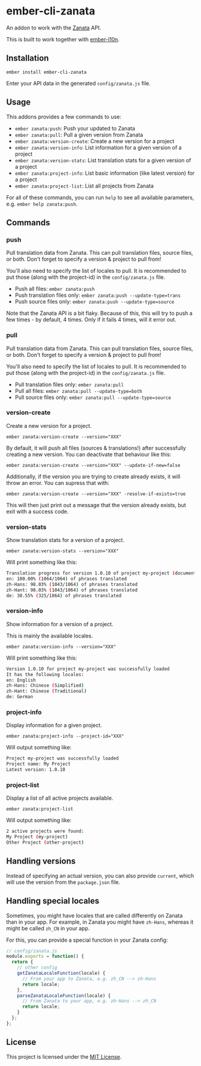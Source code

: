 ember-cli-zanata
==============================================================================

An addon to work with the [Zanata](http://zanata.org/) API.

This is built to work together with [ember-l10n](https://github.com/Cropster/ember-l10n).

Installation
------------------------------------------------------------------------------

```
ember install ember-cli-zanata
```

Enter your API data in the generated `config/zanata.js` file.


Usage
------------------------------------------------------------------------------

This addons provides a few commands to use:

* `ember zanata:push`: Push your updated to Zanata
* `ember zanata:pull`: Pull a given version from Zanata
* `ember zanata:version-create`: Create a new version for a project
* `ember zanata:version-info`: List information for a given version of a project
* `ember zanata:version-stats`: List translation stats for a given version of a project
* `ember zanata:project-info`: List basic information (like latest version) for a project
* `ember zanata:project-list`: List all projects from Zanata

For all of these commands, you can run `help` to see all available parameters, e.g. `ember help zanata:push`.

## Commands

### push

Pull translation data from Zanata.
This can pull translation files, source files, or both.
Don't forget to specify a version & project to pull from!

You'll also need to specify the list of locales to pull.
It is recommended to put those (along with the project-id) in the `config/zanata.js` file.

* Push all files: `ember zanata:push`
* Push translation files only: `ember zanata:push --update-type=trans`
* Push source files only: `ember zanata:push --update-type=source`

Note that the Zanata API is a bit flaky. Because of this, this will try to push a few times - by default, 4 times.
Only if it fails 4 times, will it error out.
 
### pull

Pull translation data from Zanata.
This can pull translation files, source files, or both.
Don't forget to specify a version & project to pull from!

You'll also need to specify the list of locales to pull.
It is recommended to put those (along with the project-id) in the `config/zanata.js` file.

* Pull translation files only: `ember zanata:pull`
* Pull all files: `ember zanata:pull --update-type=both`
* Pull source files only: `ember zanata:pull --update-type=source`

### version-create

Create a new version for a project.

`ember zanata:version-create --version="XXX"`

By default, it will push all files (sources & translations!) after successfully creating a new version.
You can deactivate that behaviour like this:

`ember zanata:version-create --version="XXX" --update-if-new=false`

Additionally, if the version you are trying to create already exists, it will throw an error.
You can supress that with:

`ember zanata:version-create --version="XXX" -resolve-if-exists=true`

This will then just print out a message that the version already exists, but exit with a success code.

### version-stats

Show translation stats for a version of a project.

`ember zanata:version-stats --version="XXX"`

Will print something like this:

```sh
Translation progress for version 1.0.10 of project my-project (document messages): 81.65%
en: 100.00% (1064/1064) of phrases translated
zh-Hans: 98.03% (1043/1064) of phrases translated
zh-Hant: 98.03% (1043/1064) of phrases translated
de: 30.55% (325/1064) of phrases translated
```

### version-info

Show information for a version of a project.

This is mainly the available locales.

`ember zanata:version-info --version="XXX"`

Will print something like this:

```sh
Version 1.0.10 for project my-project was successfully loaded
It has the following locales:
en: English
zh-Hans: Chinese (Simplified)
zh-Hant: Chinese (Traditional)
de: German
```

### project-info

Display information for a given project.

`ember zanata:project-info --project-id="XXX"`

Will output something like:

```sh
Project my-project was successfully loaded
Project name: My Project
Latest version: 1.0.10
```

### project-list

Display a list of all active projects available.

`ember zanata:project-list`

Will output something like:

```sh
2 active projects were found:
My Project (my-project)
Other Project (other-project)
```

Handling versions
------------------------------------------------------------------------------

Instead of specifying an actual version, you can also provide `current`, which will use the version from the `package.json` file.

Handling special locales
------------------------------------------------------------------------------

Sometimes, you might have locales that are called differently on Zanata than in your app.
For example, in Zanata you might have `zh-Hans`, whereas it might be called `zh_CN` in your app.

For this, you can provide a special function in your Zanata config:

```js
// config/zanata.js
module.exports = function() {
  return {
    // other config
    getZanataLocaleFunction(locale) {
      // From your app to Zanata, e.g. zh_CN --> zh-Hans
      return locale;
    },
    parseZanataLocaleFunction(locale) {
      // From Zanata to your app, e.g. zh-Hans --> zh_CN
      return locale;
    }
  };
};
```

License
------------------------------------------------------------------------------

This project is licensed under the [MIT License](LICENSE.md).
